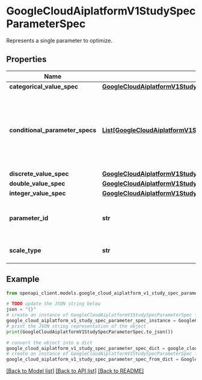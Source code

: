 # GoogleCloudAiplatformV1StudySpecParameterSpec

Represents a single parameter to optimize.

## Properties

Name | Type | Description | Notes
------------ | ------------- | ------------- | -------------
**categorical_value_spec** | [**GoogleCloudAiplatformV1StudySpecParameterSpecCategoricalValueSpec**](GoogleCloudAiplatformV1StudySpecParameterSpecCategoricalValueSpec.md) |  | [optional] 
**conditional_parameter_specs** | [**List[GoogleCloudAiplatformV1StudySpecParameterSpecConditionalParameterSpec]**](GoogleCloudAiplatformV1StudySpecParameterSpecConditionalParameterSpec.md) | A conditional parameter node is active if the parameter&#39;s value matches the conditional node&#39;s parent_value_condition. If two items in conditional_parameter_specs have the same name, they must have disjoint parent_value_condition. | [optional] 
**discrete_value_spec** | [**GoogleCloudAiplatformV1StudySpecParameterSpecDiscreteValueSpec**](GoogleCloudAiplatformV1StudySpecParameterSpecDiscreteValueSpec.md) |  | [optional] 
**double_value_spec** | [**GoogleCloudAiplatformV1StudySpecParameterSpecDoubleValueSpec**](GoogleCloudAiplatformV1StudySpecParameterSpecDoubleValueSpec.md) |  | [optional] 
**integer_value_spec** | [**GoogleCloudAiplatformV1StudySpecParameterSpecIntegerValueSpec**](GoogleCloudAiplatformV1StudySpecParameterSpecIntegerValueSpec.md) |  | [optional] 
**parameter_id** | **str** | Required. The ID of the parameter. Must not contain whitespaces and must be unique amongst all ParameterSpecs. | [optional] 
**scale_type** | **str** | How the parameter should be scaled. Leave unset for &#x60;CATEGORICAL&#x60; parameters. | [optional] 

## Example

```python
from openapi_client.models.google_cloud_aiplatform_v1_study_spec_parameter_spec import GoogleCloudAiplatformV1StudySpecParameterSpec

# TODO update the JSON string below
json = "{}"
# create an instance of GoogleCloudAiplatformV1StudySpecParameterSpec from a JSON string
google_cloud_aiplatform_v1_study_spec_parameter_spec_instance = GoogleCloudAiplatformV1StudySpecParameterSpec.from_json(json)
# print the JSON string representation of the object
print(GoogleCloudAiplatformV1StudySpecParameterSpec.to_json())

# convert the object into a dict
google_cloud_aiplatform_v1_study_spec_parameter_spec_dict = google_cloud_aiplatform_v1_study_spec_parameter_spec_instance.to_dict()
# create an instance of GoogleCloudAiplatformV1StudySpecParameterSpec from a dict
google_cloud_aiplatform_v1_study_spec_parameter_spec_from_dict = GoogleCloudAiplatformV1StudySpecParameterSpec.from_dict(google_cloud_aiplatform_v1_study_spec_parameter_spec_dict)
```
[[Back to Model list]](../README.md#documentation-for-models) [[Back to API list]](../README.md#documentation-for-api-endpoints) [[Back to README]](../README.md)


